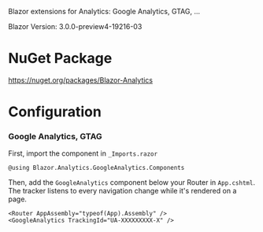 Blazor extensions for Analytics: Google Analytics, GTAG, ...

Blazor Version: 3.0.0-preview4-19216-03

# NuGet Package
https://nuget.org/packages/Blazor-Analytics

# Configuration

### Google Analytics, GTAG

First, import the component in `_Imports.razor`

```
@using Blazor.Analytics.GoogleAnalytics.Components
```

Then, add the `GoogleAnalytics` component below your Router in `App.cshtml`.<br/>
The tracker listens to every navigation change while it's rendered on a page.

```
<Router AppAssembly="typeof(App).Assembly" />
<GoogleAnalytics TrackingId="UA-XXXXXXXXX-X" />
```
